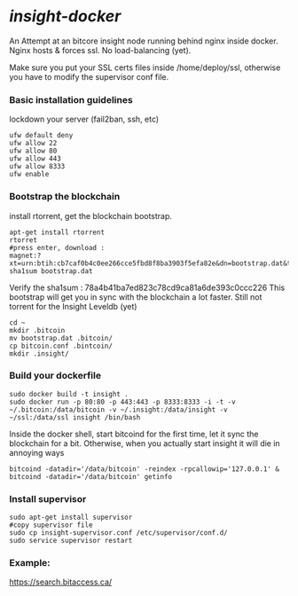 # *insight-docker*

An Attempt at an bitcore insight node running behind nginx inside docker. Nginx hosts & forces ssl. No load-balancing (yet).

Make sure you put your SSL certs files inside /home/deploy/ssl, otherwise you have to modify the supervisor conf file.

### Basic installation guidelines

lockdown your server (fail2ban, ssh, etc)

    ufw default deny
    ufw allow 22
    ufw allow 80
    ufw allow 443
    ufw allow 8333
    ufw enable
    
    
### Bootstrap the blockchain
install rtorrent, get the blockchain bootstrap.

    apt-get install rtorrent
    rtorret
    #press enter, download :
    magnet:?xt=urn:btih:cb7caf0b4c0ee266cce5fbd8f8ba3903f5efa82e&dn=bootstrap.dat&tr=udp://tracker.openbittorrent.com:80&tr=udp://tracker.publicbt.com:80&tr=udp://tracker.ccc.de:80&tr=udp://tracker.istole.it:80
    sha1sum bootstrap.dat

Verify the sha1sum : 78a4b41ba7ed823c78cd9ca81a6de393c0ccc226
This bootstrap will get you in sync with the blockchain a lot faster. Still not torrent for the Insight Leveldb (yet)

    cd ~
    mkdir .bitcoin
    mv bootstrap.dat .bitcoin/
    cp bitcoin.conf .bintcoin/
    mkdir .insight/
 
### Build your dockerfile

    sudo docker build -t insight .
    sudo docker run -p 80:80 -p 443:443 -p 8333:8333 -i -t -v ~/.bitcoin:/data/bitcoin -v ~/.insight:/data/insight -v ~/ssl:/data/ssl insight /bin/bash
 
Inside the docker shell, start bitcoind for the first time, let it sync the blockchain for a bit. Otherwise, when you actually start insight it will die in annoying ways

    bitcoind -datadir='/data/bitcoin' -reindex -rpcallowip='127.0.0.1' &
    bitcoind -datadir='/data/bitcoin' getinfo


 
### Install supervisor
 
    sudo apt-get install supervisor
    #copy supervisor file
    sudo cp insight-supervisor.conf /etc/supervisor/conf.d/
    sudo service supervisor restart
    
### Example:

https://search.bitaccess.ca/
    
